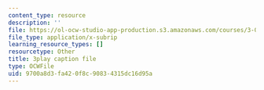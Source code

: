 ```yaml
---
content_type: resource
description: ''
file: https://ol-ocw-studio-app-production.s3.amazonaws.com/courses/3-091sc-introduction-to-solid-state-chemistry-fall-2010/9700a8d3fa420f8c90834315dc16d95a_FVzaznYPCes.srt
file_type: application/x-subrip
learning_resource_types: []
resourcetype: Other
title: 3play caption file
type: OCWFile
uid: 9700a8d3-fa42-0f8c-9083-4315dc16d95a
---
```

